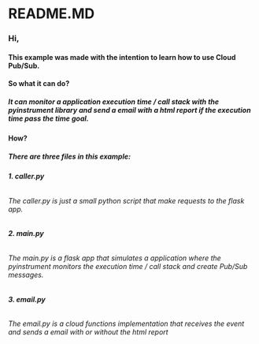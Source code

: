 # README.MD

### Hi,

#### This example was made with the intention to learn how to use Cloud Pub/Sub.

#### So what it can do?

##### It can monitor a application execution time / call stack with the pyinstrument library and send a email with a html report if the execution time pass the time goal.

#### How?

##### There are three files in this example:

###### **1. caller.py**

###### The caller.py is just a small python script that make requests to the flask app.

###### **2. main.py**

###### The main.py is a flask app that simulates a application where the pyinstrument monitors the execution time / call stack and create Pub/Sub messages.

###### **3. email.py**

###### The email.py is a cloud functions implementation that receives the event and sends a email with or without the html report
